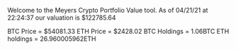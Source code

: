 Welcome to the Meyers Crypto Portfolio Value tool. 
As of 04/21/21 at 22:24:37 our valuation is $122785.64 

BTC Price = $54081.33
 ETH Price = $2428.02
BTC Holdings = 1.06BTC
 ETH holdings = 26.960005962ETH 
